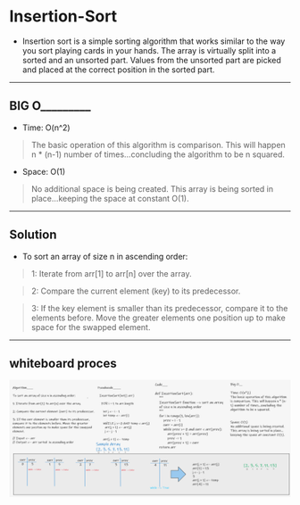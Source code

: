 # Insertion-Sort

* Insertion sort is a simple sorting algorithm that works similar to the way you sort playing cards in your hands. The array is virtually split into a sorted and an unsorted part. Values from the unsorted part are picked and placed at the correct position in the sorted part.

---


## BIG O_________

- Time: O(n^2)
> The basic operation of this algorithm is comparison. This will happen n * (n-1) number of times…concluding the algorithm to be n squared.

- Space: O(1)
> No additional space is being created. This array is being sorted in place…keeping the space at constant O(1).

---

## Solution

- To sort an array of size n in ascending order:
> 1: Iterate from arr[1] to arr[n] over the array.

> 2: Compare the current element (key) to its predecessor.

> 3: If the key element is smaller than its predecessor, compare it to the elements before. Move the greater elements one position up to make space for the swapped element.

---

## whiteboard proces

![](insertion_sort.png)
